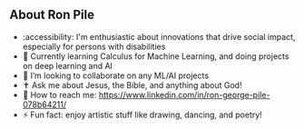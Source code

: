 ## About Ron Pile

- :accessibility: I'm enthusiastic about innovations that drive social impact, especially for persons with disabilities
- 🤖 Currently learning Calculus for Machine Learning, and doing projects on deep learning and AI
- 👯 I’m looking to collaborate on any ML/AI projects
- ✝️ Ask me about Jesus, the Bible, and anything about God!
- 📱 How to reach me: https://www.linkedin.com/in/ron-george-pile-078b64211/
- ⚡ Fun fact: enjoy artistic stuff like drawing, dancing, and poetry!

